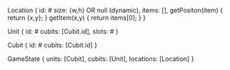 Location
{
    id: #
    size: {w,h} OR null (dynamic),
    items: [],
    getPositon(item) {
        return {x,y};
    }
    getItem(x,y) {
        return items[0];
    }
}

Unit
{
    id: #
    cubits: [Cubit.id],
    slots: #
}

Cubit 
{
    id: #
    cubits: [Cubit.id]
}

GameState
{
    units: [Cubit],
    cubits: [Unit],
    locations: [Location]
}

